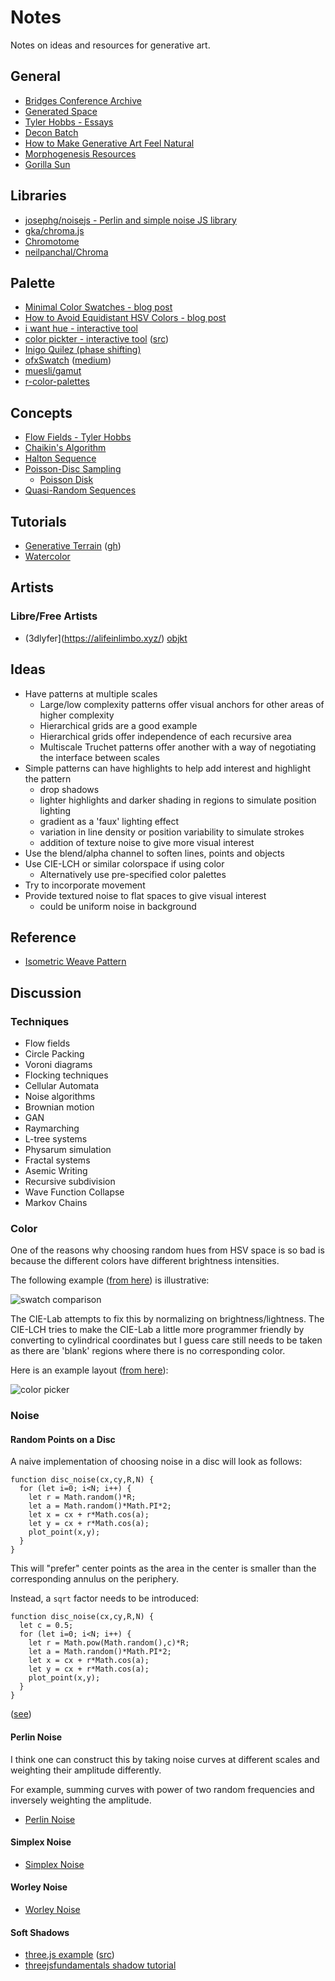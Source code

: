 Notes
===

Notes on ideas and resources for generative art.

General
---

* [Bridges Conference Archive](https://archive.bridgesmathart.org/)
* [Generated Space](https://generated.space/)
* [Tyler Hobbs - Essays](https://tylerxhobbs.com/essays)
* [Decon Batch](https://www.deconbatch.com/)
* [How to Make Generative Art Feel Natural](https://www.generativehut.com/post/how-to-make-generative-art-feel-natural)
* [Morphogenesis Resources](https://github.com/jasonwebb/morphogenesis-resources)
* [Gorilla Sun](https://gorillasun.de/posts/)


Libraries
---

* [josephg/noisejs - Perlin and simple noise JS library](https://github.com/josephg/noisejs)
* [gka/chroma.js](https://github.com/gka/chroma.js)
* [Chromotome](https://kgolid.github.io/chromotome-site/)
* [neilpanchal/Chroma](https://github.com/neilpanchal/Chroma)

Palette
---

* [Minimal Color Swatches - blog post](https://hugodaniel.com/posts/minimal-color-swatches/)
* [How to Avoid Equidistant HSV Colors - blog post](https://www.vis4.net/blog/2011/12/avoid-equidistant-hsv-colors/)
* [i want hue - interactive tool](https://medialab.github.io/iwanthue/)
* [color pickter - interactive tool](http://tristen.ca/hcl-picker) ([src](https://github.com/tristen/hcl-picker/))
* [Inigo Quilez (phase shifting)](https://iquilezles.org/articles/palettes/)
* [ofxSwatch](https://github.com/sam-tsao/ofxSwatch) ([medium](https://sam-tsao.medium.com/3-levels-of-generative-colors-b43bd0d6d609))
* [muesli/gamut](https://github.com/muesli/gamut)
* [r-color-palettes](https://github.com/EmilHvitfeldt/r-color-palettes)

Concepts
---

* [Flow Fields - Tyler Hobbs](https://tylerxhobbs.com/essays/2020/flow-fields)
* [Chaikin's Algorithm](https://observablehq.com/@pamacha/chaikins-algorithm)
* [Halton Sequence](https://en.wikipedia.org/wiki/Halton_sequence)
* [Poisson-Disc Sampling](https://www.jasondavies.com/poisson-disc/)
  - [Poisson Disk](https://www.cs.ubc.ca/~rbridson/docs/bridson-siggraph07-poissondisk.pdf)
* [Quasi-Random Sequences](http://extremelearning.com.au/unreasonable-effectiveness-of-quasirandom-sequences/)

Tutorials
---

* [Generative Terrain](https://www.generativehut.com/post/generative-terrain-nfts-for-fxhash-in-three-js) ([gh](https://github.com/danielpetho/terrestrial-fxhash-tutorial))
* [Watercolor](https://tylerxhobbs.com/essays/2017/a-generative-approach-to-simulating-watercolor-paints)

Artists
---


### Libre/Free Artists

* (3dlyfer](https://alifeinlimbo.xyz/) [objkt](https://objkt.com/profile/alifeinlimbo/created)


Ideas
---

* Have patterns at multiple scales
  - Large/low complexity  patterns offer visual anchors for other areas of higher complexity
  - Hierarchical grids are a good example
  - Hierarchical grids offer independence of each recursive area
  - Multiscale Truchet patterns offer another with a way of negotiating the interface between
    scales
* Simple patterns can have highlights to help add interest and highlight the pattern
  - drop shadows
  - lighter highlights and darker shading in regions to simulate position lighting
  - gradient as a 'faux' lighting effect
  - variation in line density or position variability to simulate strokes
  - addition of texture noise to give more visual interest
* Use the blend/alpha channel to soften lines, points and objects
* Use CIE-LCH or similar colorspace if using color
  - Alternatively use pre-specified color palettes
* Try to incorporate movement
* Provide textured noise to flat spaces to give visual interest
  - could be uniform noise in background

Reference
---

* [Isometric Weave Pattern](https://www.shadertoy.com/view/WdcBDB)

Discussion
---

### Techniques


* Flow fields
* Circle Packing
* Voroni diagrams 
* Flocking techniques 
* Cellular Automata
* Noise algorithms 
* Brownian motion
* GAN
* Raymarching 
* L-tree systems
* Physarum simulation
* Fractal systems
* Asemic Writing
* Recursive subdivision
* Wave Function Collapse
* Markov Chains

### Color

One of the reasons why choosing random hues from HSV space is so bad is because
the different colors have different brightness intensities.

The following example ([from here](https://github.com/neilpanchal/Chroma)) is illustrative:

![swatch comparison](img.doc/swatches_color.png)

The CIE-Lab attempts to fix this by normalizing on brightness/lightness.
The CIE-LCH tries to make the CIE-Lab a little more programmer friendly by converting to cylindrical
coordinates but I guess care still needs to be taken as there are 'blank' regions where
there is no corresponding color.

Here is an example layout ([from here](https://tristen.ca/hcl-picker/#/hlc/6/0.99/21313E/EFEE6A)):

![color picker](img.doc/colorpicker.png)


### Noise

#### Random Points on a Disc

A naive implementation of choosing noise in a disc will look as follows:

```
function disc_noise(cx,cy,R,N) {
  for (let i=0; i<N; i++) {
    let r = Math.random()*R;
    let a = Math.random()*Math.PI*2;
    let x = cx + r*Math.cos(a);
    let y = cx + r*Math.cos(a);
    plot_point(x,y);
  }
}
```

This will "prefer" center points as the area in the center is smaller than the corresponding annulus on
the periphery.

Instead, a `sqrt` factor needs to be introduced:

```
function disc_noise(cx,cy,R,N) {
  let c = 0.5;
  for (let i=0; i<N; i++) {
    let r = Math.pow(Math.random(),c)*R;
    let a = Math.random()*Math.PI*2;
    let x = cx + r*Math.cos(a);
    let y = cx + r*Math.cos(a);
    plot_point(x,y);
  }
}
```

([see](https://mathworld.wolfram.com/DiskPointPicking.html))

#### Perlin Noise

I think one can construct this by taking noise curves at different
scales and weighting their amplitude differently.

For example, summing curves with power of two random frequencies and inversely
weighting the amplitude.

* [Perlin Noise](https://en.wikipedia.org/wiki/Perlin_noise)

#### Simplex Noise

* [Simplex Noise](https://en.wikipedia.org/wiki/Simplex_noise)

#### Worley Noise

* [Worley Noise](https://en.wikipedia.org/wiki/Worley_noise)


#### Soft Shadows

* [three.js example](https://threejs.org/examples/?q=shado#webgl_shadowmap_pcss) ([src](https://github.com/mrdoob/three.js/blob/master/examples/webgl_shadowmap_pcss.html))
* [threejsfundamentals shadow tutorial](https://r105.threejsfundamentals.org/threejs/lessons/threejs-shadows.html)
